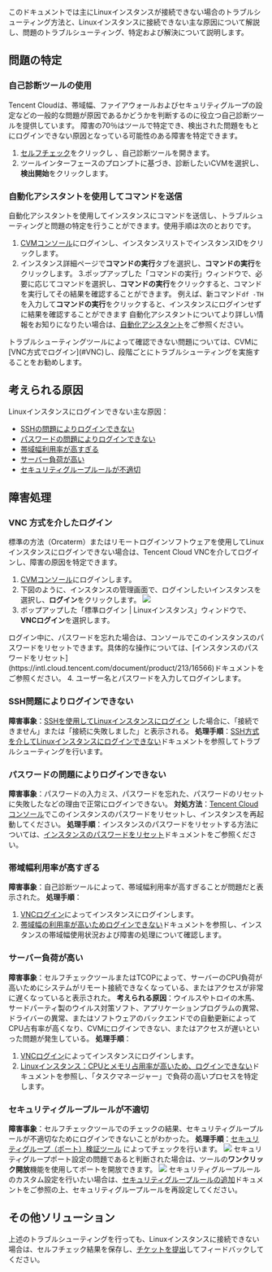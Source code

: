 
このドキュメントでは主にLinuxインスタンスが接続できない場合のトラブルシューティング方法と、Linuxインスタンスに接続できない主な原因について解説し、問題のトラブルシューティング、特定および解決について説明します。


## 問題の特定
### 自己診断ツールの使用
Tencent Cloudは、帯域幅、ファイアウォールおよびセキュリティグループの設定などの一般的な問題が原因であるかどうかを判断するのに役立つ自己診断ツールを提供しています。 障害の70％はツールで特定でき、検出された問題をもとにログインできない原因となっている可能性のある障害を特定できます。
1. [セルフチェック](https://console.cloud.tencent.com/workorder/check)をクリックし 、自己診断ツールを開きます。
2. ツールインターフェースのプロンプトに基づき、診断したいCVMを選択し、**検出開始**をクリックします。


### 自動化アシスタントを使用してコマンドを送信
自動化アシスタントを使用してインスタンスにコマンドを送信し、トラブルシューティングと問題の特定を行うことができます。使用手順は次のとおりです。
1. [CVMコンソール](https://console.cloud.tencent.com/cvm/index)にログインし、インスタンスリストでインスタンスIDをクリックします。
2. インスタンス詳細ページで**コマンドの実行**タブを選択し、**コマンドの実行**をクリックします。
3.ポップアップした「コマンドの実行」ウィンドウで、必要に応じてコマンドを選択し、**コマンドの実行**をクリックすると、コマンドを実行してその結果を確認することができます。
例えば、新コマンド`df -TH`を入力して**コマンドの実行**をクリックすると、インスタンスにログインせずに結果を確認することができます
自動化アシスタントについてより詳しい情報をお知りになりたい場合は、[自動化アシスタント](https://intl.cloud.tencent.com/document/product/1147)をご参照ください。


<dx-alert infotype="explain" title="">
トラブルシューティングツールによって確認できない問題については、CVMに[VNC方式でログイン](#VNC)し、段階ごとにトラブルシューティングを実施することをお勧めします。
</dx-alert>




## 考えられる原因
Linuxインスタンスにログインできない主な原因：
- [SSHの問題によりログインできない](#UseSSHLogin)
- [パスワードの問題によりログインできない](#CryptographicProblem)
- [帯域幅利用率が高すぎる](#BandwidthUtilization)
- [サーバー負荷が高い](#HighServerLoad)
- [セキュリティグループルールが不適切](#SafetyGroupRule)

## 障害処理
### VNC 方式を介したログイン[](id:VNC)

標準の方法（Orcaterm）またはリモートログインソフトウェアを使用してLinuxインスタンスにログインできない場合は、Tencent Cloud VNCを介してログインし、障害の原因を特定できます。
1. [CVMコンソール](https://console.cloud.tencent.com/cvm/index)にログインします。
2. 下図のように、インスタンスの管理画面で、ログインしたいインスタンスを選択し、**ログイン**をクリックします。
![](https://main.qcloudimg.com/raw/a4cc736f2dc7f13bf39756b8e39532d4.png)
3. ポップアップした「標準ログイン | Linuxインスタンス」ウィンドウで、**VNCログイン**を選択します。
<dx-alert infotype="explain" title="">
 ログイン中に、パスワードを忘れた場合は、コンソールでこのインスタンスのパスワードをリセットできます。具体的な操作については、[インスタンスのパスワードをリセット](https://intl.cloud.tencent.com/document/product/213/16566)ドキュメントをご参照ください。
</dx-alert>
4. ユーザー名とパスワードを入力してログインします。


### SSH問題によりログインできない[](id:UseSSHLogin)
**障害事象**：[SSHを使用してLinuxインスタンスにログイン](https://intl.cloud.tencent.com/document/product/213/32501) した場合に、「接続できません」または「接続に失敗しました」と表示される。
**処理手順**：[SSH方式を介してLinuxインスタンスにログインできない](https://intl.cloud.tencent.com/document/product/213/32486)ドキュメントを参照してトラブルシューティングを行います。


### パスワードの問題によりログインできない[](id:CryptographicProblem)
**障害事象**：パスワードの入力ミス、パスワードを忘れた、パスワードのリセットに失敗したなどの理由で正常にログインできない。
**対処方法**：[Tencent Cloudコンソール](https://console.cloud.tencent.com/cvm/index)でこのインスタンスのパスワードをリセットし、インスタンスを再起動してください。
**処理手順**：インスタンスのパスワードをリセットする方法については、[インスタンスのパスワードをリセット](https://intl.cloud.tencent.com/document/product/213/16566)ドキュメントをご参照ください。


### 帯域幅利用率が高すぎる[](id:BandwidthUtilization)
**障害事象**：自己診断ツールによって、帯域幅利用率が高すぎることが問題だと表示された。
**処理手順**：
1. [VNCログイン](#VNC)によってインスタンスにログインします。
2. [帯域幅の利用率が高いためログインできない](https://intl.cloud.tencent.com/document/product/213/32542)ドキュメントを参照し、インスタンスの帯域幅使用状況および障害の処理について確認します。


### サーバー負荷が高い[](id:HighServerLoad)
**障害事象**：セルフチェックツールまたはTCOPによって、サーバーのCPU負荷が高いためにシステムがリモート接続できなくなっている、またはアクセスが非常に遅くなっていると表示された。
**考えられる原因**：ウイルスやトロイの木馬、サードパーティ製のウイルス対策ソフト、アプリケーションプログラムの異常、ドライバーの異常、またはソフトウェアのバックエンドでの自動更新によってCPU占有率が高くなり、CVMにログインできない、またはアクセスが遅いといった問題が発生している。
**処理手順**：
1. [VNCログイン](#VNC)によってインスタンスにログインします。
2. [Linuxインスタンス：CPUとメモリ占用率が高いため、ログインできない](https://intl.cloud.tencent.com/document/product/213/32387)ドキュメントを参照し、「タスクマネージャー」で負荷の高いプロセスを特定します。


### セキュリティグループルールが不適切[](id:SafetyGroupRule)
**障害事象**：セルフチェックツールでのチェックの結果、セキュリティグループルールが不適切なためにログインできないことがわかった。
**処理手順**：[セキュリティグループ（ポート）検証ツール](https://console.cloud.tencent.com/vpc/helper) によってチェックを行います。
![](https://main.qcloudimg.com/raw/278c7f0abd9b7224d32fa5402554544a.png)
セキュリティグループポート設定の問題であると判断された場合は、ツールの**ワンクリック開放**機能を使用してポートを開放できます。
![](https://main.qcloudimg.com/raw/e4a40dafcc9607ce18ee7001129d9655.png)
セキュリティグループルールのカスタム設定を行いたい場合は、[セキュリティグループルールの追加](https://intl.cloud.tencent.com/document/product/213/34272)ドキュメントをご参照の上、セキュリティグループルールを再設定してください。



## その他ソリューション
上述のトラブルシューティングを行っても、Linuxインスタンスに接続できない場合は、セルフチェック結果を保存し、[チケットを提出](https://console.intl.cloud.tencent.com/workorder/category)してフィードバックしてください。
